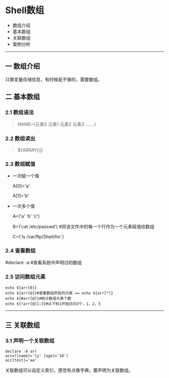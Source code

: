# Shell数组

* 数组介绍
* 基本数组
* 关联数组
* 案例分析

---

## 一 数组介绍

只靠变量存储信息，有时候是不够的，需要数组。

## 二 基本数组

### 2.1 数组语法

> NAME=(元素0 元素1 元素2 元素3 ...... )

### 2.2 数组读出

> \${ARRAY[i]}

### 2.3 数组赋值

* 一次赋一个值

  A[0]='a'

  A[1]='b'

* 一次多个值

  A=('a' 'b' 'c')

  B=('cat /etc/passwd') #将该文件中的每一个行作为一个元素赋值给数组

  C=(\`ls /var/ftp/Shell/for\`)

### 2.4 查看数组

#declare -a 	#查看系统中声明过的数组

### 2.5 访问数组元素

```shell
echo ${arr[0]}
echo ${arr[@]}#查看数组所有的元素 == echo ${arr[*]}
echo ${#arr[@]}#统计数组元素个数
echo ${!arr[@]1:3}#从下标1开始访问3个，1，2，3
```

---

## 三 关联数组

### 3.1 声明一个关联数组

```shell
declare -A arr
acc=([name]='ly' [age]='18')
acc[test]='aa'
```

关联数组可以自定义索引，感觉有点像字典，要声明为关联数组。


